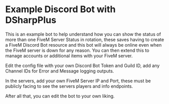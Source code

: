 ﻿# Example Discord Bot with DSharpPlus
This is an example bot to help understand how you can show the status of more than one FiveM Server Status in rotation, these saves having to create a FiveM Discord Bot resource and this bot will always be online even when the FiveM server is down for any reason. You can then extend this to manage accounts or additional items with your FiveM server.

Edit the config file with your own Discord Bot Token and Guild ID, add any Channel IDs for Error and Message logging outputs.

In the servers, add your own FiveM Server IP and Port, these must be publicly facing to see the servers players and info endpoints.

After all that, you can edit the bot to your own liking.